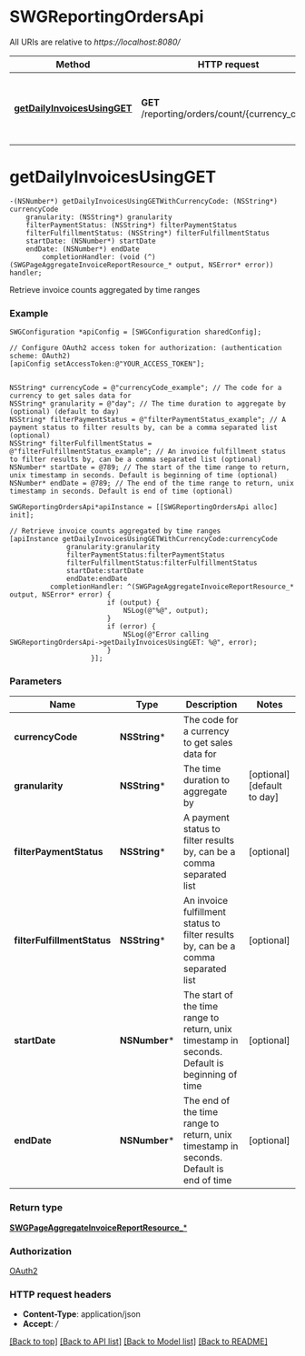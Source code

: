 # SWGReportingOrdersApi

All URIs are relative to *https://localhost:8080/*

Method | HTTP request | Description
------------- | ------------- | -------------
[**getDailyInvoicesUsingGET**](SWGReportingOrdersApi.md#getdailyinvoicesusingget) | **GET** /reporting/orders/count/{currency_code} | Retrieve invoice counts aggregated by time ranges


# **getDailyInvoicesUsingGET**
```objc
-(NSNumber*) getDailyInvoicesUsingGETWithCurrencyCode: (NSString*) currencyCode
    granularity: (NSString*) granularity
    filterPaymentStatus: (NSString*) filterPaymentStatus
    filterFulfillmentStatus: (NSString*) filterFulfillmentStatus
    startDate: (NSNumber*) startDate
    endDate: (NSNumber*) endDate
        completionHandler: (void (^)(SWGPageAggregateInvoiceReportResource_* output, NSError* error)) handler;
```

Retrieve invoice counts aggregated by time ranges

### Example 
```objc
SWGConfiguration *apiConfig = [SWGConfiguration sharedConfig];

// Configure OAuth2 access token for authorization: (authentication scheme: OAuth2)
[apiConfig setAccessToken:@"YOUR_ACCESS_TOKEN"];


NSString* currencyCode = @"currencyCode_example"; // The code for a currency to get sales data for
NSString* granularity = @"day"; // The time duration to aggregate by (optional) (default to day)
NSString* filterPaymentStatus = @"filterPaymentStatus_example"; // A payment status to filter results by, can be a comma separated list (optional)
NSString* filterFulfillmentStatus = @"filterFulfillmentStatus_example"; // An invoice fulfillment status to filter results by, can be a comma separated list (optional)
NSNumber* startDate = @789; // The start of the time range to return, unix timestamp in seconds. Default is beginning of time (optional)
NSNumber* endDate = @789; // The end of the time range to return, unix timestamp in seconds. Default is end of time (optional)

SWGReportingOrdersApi*apiInstance = [[SWGReportingOrdersApi alloc] init];

// Retrieve invoice counts aggregated by time ranges
[apiInstance getDailyInvoicesUsingGETWithCurrencyCode:currencyCode
              granularity:granularity
              filterPaymentStatus:filterPaymentStatus
              filterFulfillmentStatus:filterFulfillmentStatus
              startDate:startDate
              endDate:endDate
          completionHandler: ^(SWGPageAggregateInvoiceReportResource_* output, NSError* error) {
                        if (output) {
                            NSLog(@"%@", output);
                        }
                        if (error) {
                            NSLog(@"Error calling SWGReportingOrdersApi->getDailyInvoicesUsingGET: %@", error);
                        }
                    }];
```

### Parameters

Name | Type | Description  | Notes
------------- | ------------- | ------------- | -------------
 **currencyCode** | **NSString***| The code for a currency to get sales data for | 
 **granularity** | **NSString***| The time duration to aggregate by | [optional] [default to day]
 **filterPaymentStatus** | **NSString***| A payment status to filter results by, can be a comma separated list | [optional] 
 **filterFulfillmentStatus** | **NSString***| An invoice fulfillment status to filter results by, can be a comma separated list | [optional] 
 **startDate** | **NSNumber***| The start of the time range to return, unix timestamp in seconds. Default is beginning of time | [optional] 
 **endDate** | **NSNumber***| The end of the time range to return, unix timestamp in seconds. Default is end of time | [optional] 

### Return type

[**SWGPageAggregateInvoiceReportResource_***](SWGPageAggregateInvoiceReportResource_.md)

### Authorization

[OAuth2](../README.md#OAuth2)

### HTTP request headers

 - **Content-Type**: application/json
 - **Accept**: */*

[[Back to top]](#) [[Back to API list]](../README.md#documentation-for-api-endpoints) [[Back to Model list]](../README.md#documentation-for-models) [[Back to README]](../README.md)

